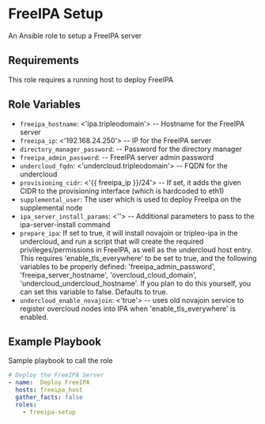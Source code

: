 FreeIPA Setup
=============

An Ansible role to setup a FreeIPA server

Requirements
------------

This role requires a running host to deploy FreeIPA

Role Variables
--------------

- `freeipa_hostname`: <'ipa.tripleodomain'> -- Hostname for the FreeIPA server
- `freeipa_ip`: <'192.168.24.250'> -- IP for the FreeIPA server
- `directory_manager_password`: <string> -- Password for the directory manager
- `freeipa_admin_password`: <string> -- FreeIPA server admin password
- `undercloud_fqdn`: <'undercloud.tripleodomain'> -- FQDN for the undercloud
- `provisioning_cidr`: <'{{ freeipa_ip }}/24'> -- If set, it adds the given CIDR to the
provisioning interface (which is hardcoded to eth1)
- `supplemental_user`: <stack> The user which is used to deploy FreeIpa on the supplemental node
- `ipa_server_install_params`: <''> -- Additional parameters to pass to the ipa-server-install command
- `prepare_ipa`: If set to true, it will install novajoin or tripleo-ipa in the
  undercloud, and run a script that will create the required privileges/permissions
  in FreeIPA, as well as the undercloud host entry. This requires
  'enable_tls_everywhere' to be set to true, and the following variables to be
  properly defined: 'freeipa_admin_password', 'freeipa_server_hostname',
  'overcloud_cloud_domain', 'undercloud_undercloud_hostname'. If you plan to do
  this yourself, you can set this variable to false. Defaults to true.
- `undercloud_enable_novajoin`: <'true'> -- uses old novajoin service to register
  overcloud nodes into IPA when 'enable_tls_everywhere' is enabled.

Example Playbook
----------------

Sample playbook to call the role

```yaml
# Deploy the FreeIPA Server
- name:  Deploy FreeIPA
  hosts: freeipa_host
  gather_facts: false
  roles:
    - freeipa-setup
```
